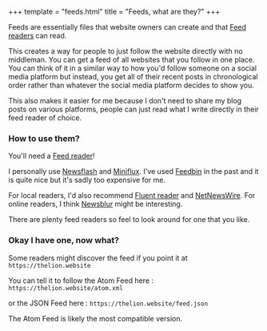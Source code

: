 +++
template = "feeds.html"
title = "Feeds, what are they?"
+++

Feeds are essentially files that website owners can create and that [Feed readers](https://en.wikipedia.org/wiki/News_aggregator) can read.

This creates a way for people to just follow the website directly with no middleman. You can get a feed of all websites that you follow in 
one place. You can think of it in a similar way to how you'd follow someone on a social media platform but instead, you get all of their recent
posts in chronological order rather than whatever the social media platform decides to show you.

This also makes it easier for me because I don't need to share my blog posts on various platforms, people can just read
what I write directly in their feed reader of choice.

### How to use them?

You'll need a [Feed reader](https://en.wikipedia.org/wiki/News_aggregator)!

I personally use [Newsflash](https://flathub.org/apps/details/com.gitlab.newsflash) and [Miniflux](https://miniflux.app/). I've used [Feedbin](https://feedbin.com) in the
past and it is quite nice but it's sadly too expensive for me.

For local readers, I'd also recommend [Fluent reader](https://hyliu.me/fluent-reader/) and [NetNewsWire](https://netnewswire.com/). For online readers,
I think [Newsblur](https://newsblur.com/) might be interesting.

There are plenty feed readers so feel to look around for one that you like.

### Okay I have one, now what?

Some readers might discover the feed if you point it at `https://thelion.website`

You can tell it to follow the Atom Feed here : `https://thelion.website/atom.xml`

or the JSON Feed here : `https://thelion.website/feed.json`

The Atom Feed is likely the most compatible version.
